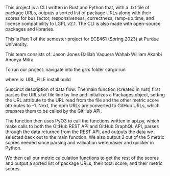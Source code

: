 
This project is a CLI written in Rust and Python that, with a .txt file of package URLs, 
outputs a sorted list of package URLs along with their scores for bus factor, responsiveness, correctness, ramp-up time, and license compatibility to LGPL v2.1. The CLI is also made with open-source packages and libraries.

This is Part 1 of the semester project for ECE461 (Spring 2023) at Purdue University.

This team consists of:
Jason Jones
Dalilah Vaquera
Wahab William Akanbi
Anonya Mitra

To run our project:
navigate into the grrs folder
cargo run <xx>

where <xx> is:
    URL_FILE
    install
    build

Succinct description of data flow:
The main function (created in rust) first parses the URLs.txt file line by line and initializes a Packages object, setting the URL attribute to the URL read from the file and the other metric score attributes to -1. Next, the npm URLs are converted to GitHub URLs, which prepares them to be called by the GitHub API.

The function then uses PyO3 to call the functions written in api.py, which make calls to both the GitHub REST API and GitHub GraphQL API, parses through the data returned from the REST API, and outputs the data we selected back out to the main function. We also output 2 out of the 5 metric scores needed since parsing and validation were easier and quicker in Python.

We then call our metric calculation functions to get the rest of the scores and output a sorted list of package URLs, their total score, and their metric scores.
